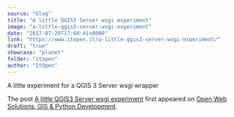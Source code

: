 ```yaml
---
source: "blog"
title: "A little QGIS3 Server wsgi experiment"
image: "a-little-qgis3-server-wsgi-experiment"
date: "2017-07-29T17:04:41+0000"
link: "https://www.itopen.it/a-little-qgis3-server-wsgi-experiment/"
draft: "true"
showcase: "planet"
folder: "itopen"
author: "ItOpen"
---
```


<p>A little experiment for a QGIS 3 Server wsgi wrapper</p>
<p>The post <a href="https://www.itopen.it/a-little-qgis3-server-wsgi-experiment/">A little QGIS3 Server wsgi experiment</a> first appeared on <a href="https://www.itopen.it">Open Web Solutions, GIS & Python Development</a>.</p>
